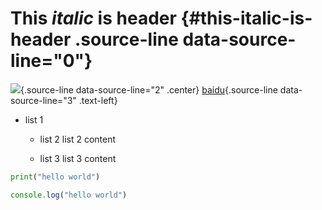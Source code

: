 # This *italic* is header {#this-italic-is-header  .source-line data-source-line="0"}


<p data-source-line="1" class="source-line empty-line" style="margin:0;"></p>


![](porsche.jpg){.source-line data-source-line="2" .center}
[baidu](https://baidu.com){.source-line data-source-line="3" .text-left}


<p data-source-line="4" class="source-line empty-line" style="margin:0;"></p>


- list 1 <span data-source-line="5" class="source-line list-item-line" style="margin:0;"></span>
  - list 2 <span data-source-line="6" class="source-line list-item-line" style="margin:0;"></span>
    list 2 content
  - list 3 <span data-source-line="8" class="source-line list-item-line" style="margin:0;"></span>
    list 3 content


    <p data-source-line="10" class="source-line empty-line" style="margin:0;"></p>


```python  {output=["-a", "-b"] .source-line data-source-line="11"}
print("hello world")
```


<p data-source-line="14" class="source-line empty-line" style="margin:0;"></p>


```javascript  {.for-fun .source-line data-source-line="15"}
console.log("hello world")
```


<p data-source-line="18" class="source-line empty-line final-line end-of-document" style="margin:0;"></p>

